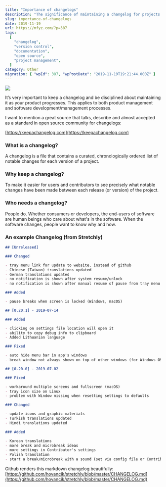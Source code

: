 ```yaml
---
title: "Importance of changelogs"
description: "The significance of maintaining a changelog for projects is discussed, referencing guidelines from keepachangelog.com. An example changelog is provided to illustrate best practices for documenting changes."
slug: importance-of-changelogs
date: 2019-11-19
url: https://mfyz.com/?p=387
tags:
  [
    "changelog",
    "version control",
    "documentation",
    "open source",
    "project management",
  ]
category: Other
migration: { "wpId": 387, "wpPostDate": "2019-11-19T19:21:44.000Z" }
---
```


![](/images/archive/en/2019/11/ross-findon-mG28olYFgHI-unsplash.jpg)

It’s very important to keep a changelog and be disciplined about maintaining it as your product progresses. This applies to both product management and software development/management processes.

I want to mention a great source that talks, describe and almost accepted as a standard in open source community for changelogs:

[https://keepachangelog.com](https://keepachangelog.com)

### What is a changelog?

A changelog is a file that contains a curated, chronologically ordered list of notable changes for each version of a project.

### Why keep a changelog?

To make it easier for users and contributors to see precisely what notable changes have been made between each release (or version) of the project.

### Who needs a changelog?

People do. Whether consumers or developers, the end-users of software are human beings who care about what's in the software. When the software changes, people want to know why and how.

### An example Changelog (from Stretchly)

```markdown
## [Unreleased]

### Changed

- tray menu link for update to website, instead of github
- Chinese (Taiwan) translations updated
- German translations updated
- no notification is shown after system resume/unlock
- no notification is shown after manual resume of pause from tray menu

### Added

- pause breaks when screen is locked (Windows, macOS)

## [0.20.1] - 2019-07-14

### Added

- clicking on settings file location will open it
- ability to copy debug info to clipboard
- Added Lithuanian language

### Fixed

- auto hide menu bar in app's windows
- break window not always shown on top of other windows (for Windows OS)

## [0.20.0] - 2019-07-02

### Fixed

- workaround multiple screens and fullscreen (macOS)
- tray icon size on Linux
- problem with Window missing when resetting settings to defaults

### Changed

- update icons and graphic materials
- Turkish translations updated
- Hindi translations updated

### Added

- Korean translations
- more break and microbreak ideas
- more settings in Contributor's settings
- Polish translation
- start a break/microbreak with a sound (set via config file or Contributor's settings)
```

Github renders this markdown changelog beautifully: [https://github.com/hovancik/stretchly/blob/master/CHANGELOG.md](https://github.com/hovancik/stretchly/blob/master/CHANGELOG.md)
